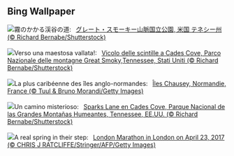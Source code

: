 ## Bing Wallpaper
![](https://www.bing.com/th?id=OHR.CadesCove_JA-JP4163759564_UHD.jpg&w=1000)霧のかかる渓谷の道:&nbsp;&ensp;[グレート・スモーキー山脈国立公園, 米国 テネシー州 (© Richard Bernabe/Shutterstock)](https://www.bing.com/th?id=OHR.CadesCove_JA-JP4163759564_UHD.jpg)
<br><br/>
![](https://www.bing.com/th?id=OHR.CadesCove_IT-IT3109778366_UHD.jpg&w=1000)Verso una maestosa vallata!:&nbsp;&ensp;[Vicolo delle scintille a Cades Cove, Parco Nazionale delle montagne Great Smoky,Tennessee, Stati Uniti (© Richard Bernabe/Shutterstock)](https://www.bing.com/th?id=OHR.CadesCove_IT-IT3109778366_UHD.jpg)
<br><br/>
![](https://www.bing.com/th?id=OHR.ChauseyIslands_FR-FR2335923449_UHD.jpg&w=1000)La plus caribéenne des îles anglo-normandes:&nbsp;&ensp;[Îles Chausey, Normandie, France (© Tuul & Bruno Morandi/Getty Images)](https://www.bing.com/th?id=OHR.ChauseyIslands_FR-FR2335923449_UHD.jpg)
<br><br/>
![](https://www.bing.com/th?id=OHR.CadesCove_ES-ES1523935320_UHD.jpg&w=1000)Un camino misterioso:&nbsp;&ensp;[Sparks Lane en Cades Cove, Parque Nacional de las Grandes Montañas Humeantes, Tennessee, EE.UU. (© Richard Bernabe/Shutterstock)](https://www.bing.com/th?id=OHR.CadesCove_ES-ES1523935320_UHD.jpg)
<br><br/>
![](https://www.bing.com/th?id=OHR.LondonMarathon2017_EN-GB9757388511_UHD.jpg&w=1000)A real spring in their step:&nbsp;&ensp;[London Marathon in London on April 23, 2017 (© CHRIS J RATCLIFFE/Stringer/AFP/Getty Images)](https://www.bing.com/th?id=OHR.LondonMarathon2017_EN-GB9757388511_UHD.jpg)
<br><br/>

